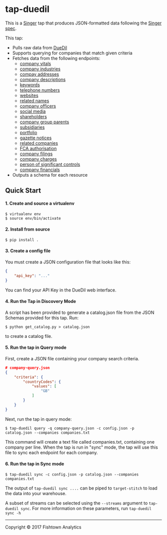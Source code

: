 # tap-duedil

This is a [Singer](https://singer.io) tap that produces JSON-formatted data
following the [Singer spec](https://github.com/singer-io/getting-started/blob/master/SPEC.md).

This tap:
 - Pulls raw data from [DueDil](https://www.duedil.com/api/docs#tag/Essentials)
 - Supports querying for companies that match given criteria
 - Fetches data from the following endpoints:
   - [company vitals](https://www.duedil.com/api/docs#tag/Essentials%2Fpaths%2F~1company~1%7BcountryCode%7D~1%7BcompanyId%7D.%7Bformat%7D%2Fget)
   - [company industries](https://www.duedil.com/api/docs#tag/Essentials%2Fpaths%2F~1company~1%7BcountryCode%7D~1%7BcompanyId%7D~1industries.%7Bformat%7D%2Fget)
   - [compay addresses](https://www.duedil.com/api/docs#tag/Essentials%2Fpaths%2F~1company~1%7BcountryCode%7D~1%7BcompanyId%7D~1addresses.%7Bformat%7D%2Fget)
   - [company descriptions](https://www.duedil.com/api/docs#tag/Essentials%2Fpaths%2F~1company~1%7BcountryCode%7D~1%7BcompanyId%7D~1descriptions.%7Bformat%7D%2Fget)
   - [keywords](https://www.duedil.com/api/docs#tag/Essentials%2Fpaths%2F~1company~1%7BcountryCode%7D~1%7BcompanyId%7D~1keywords.%7Bformat%7D%2Fget)
   - [telephone numbers](https://www.duedil.com/api/docs#tag/Essentials%2Fpaths%2F~1company~1%7BcountryCode%7D~1%7BcompanyId%7D~1telephone-numbers.%7Bformat%7D%2Fget)
   - [websites](https://www.duedil.com/api/docs#tag/Essentials%2Fpaths%2F~1company~1%7BcountryCode%7D~1%7BcompanyId%7D~1websites.%7Bformat%7D%2Fget)
   - [related names](https://www.duedil.com/api/docs#tag/Essentials%2Fpaths%2F~1company~1%7BcountryCode%7D~1%7BcompanyId%7D~1related-names.%7Bformat%7D%2Fget)
   - [company officers](https://www.duedil.com/api/docs#tag/Essentials%2Fpaths%2F~1company~1%7BcountryCode%7D~1%7BcompanyId%7D~1officers.%7Bformat%7D%2Fget)
   - [social media](https://www.duedil.com/api/docs#tag/Essentials%2Fpaths%2F~1company~1%7BcountryCode%7D~1%7BcompanyId%7D~1social-media-profiles.%7Bformat%7D%2Fget)
   - [shareholders](https://www.duedil.com/api/docs#tag/Ownership%2Fpaths%2F~1company~1%7BcountryCode%7D~1%7BcompanyId%7D~1shareholders.%7Bformat%7D%2Fget)
   - [company group parents](https://www.duedil.com/api/docs#tag/Ownership%2Fpaths%2F~1company~1%7BcountryCode%7D~1%7BcompanyId%7D~1group-parents.%7Bformat%7D%2Fget)
    - [subsidiaries](https://www.duedil.com/api/docs#tag/Ownership%2Fpaths%2F~1company~1%7BcountryCode%7D~1%7BcompanyId%7D~1group-subsidiaries.%7Bformat%7D%2Fget)
   - [portfolio](https://www.duedil.com/api/docs#tag/Ownership%2Fpaths%2F~1company~1%7BcountryCode%7D~1%7BcompanyId%7D~1portfolio-companies.%7Bformat%7D%2Fget)
   - [gazette notices](https://www.duedil.com/api/docs#tag/Ownership%2Fpaths%2F~1company~1%7BcountryCode%7D~1%7BcompanyId%7D~1gazette-notices.%7Bformat%7D%2Fget)
   - [related companies](https://www.duedil.com/api/docs#tag/Ownership%2Fpaths%2F~1company~1%7BcountryCode%7D~1%7BcompanyId%7D~1related-companies.%7Bformat%7D%2Fget)
   - [FCA authorisation](https://www.duedil.com/api/docs#tag/Ownership%2Fpaths%2F~1company~1%7BcountryCode%7D~1%7BcompanyId%7D~1fca-authorisations.%7Bformat%7D%2Fget)
   - [company filings](https://www.duedil.com/api/docs#tag/Ownership%2Fpaths%2F~1company~1%7BcountryCode%7D~1%7BcompanyId%7D~1filings.%7Bformat%7D%2Fget)
   - [company charges](https://www.duedil.com/api/docs#tag/Ownership%2Fpaths%2F~1company~1%7BcountryCode%7D~1%7BcompanyId%7D~1charges.%7Bformat%7D%2Fget)
   - [person of significant controls](https://www.duedil.com/api/docs#tag/Ownership%2Fpaths%2F~1company~1%7BcountryCode%7D~1%7BcompanyId%7D~1persons-significant-control.%7Bformat%7D%2Fget)
   - [company financials](https://www.duedil.com/api/docs#tag/Financials%2Fpaths%2F~1company~1%7BcountryCode%7D~1%7BcompanyId%7D~1financials.%7Bformat%7D%2Fget)
 - Outputs a schema for each resource

## Quick Start
#### 1. Create and source a virtualenv

```
$ virtualenv env
$ source env/bin/activate
```

#### 2. Install from source

```
$ pip install .
```

#### 3. Create a config file

You must create a JSON configuration file that looks like this:

```json
{
    "api_key": "..."
}
```

You can find your API Key in the DueDil web interface.

#### 4. Run the Tap in Discovery Mode

A script has been provided to generate a catalog.json file from the JSON Schemas provided for this tap. Run:

```
$ python get_catalog.py > catalog.json
```

to create a catalog file.

#### 5. Run the tap in Query mode

First, create a JSON file containing your company search criteria.

```json
# company-query.json
{
    "criteria": {
        "countryCodes": {
            "values": [
                "GB"
            ]
        }
    }
}
```

Next, run the tap in query mode:

```
$ tap-duedil query -q company-query.json -c config.json -p catalog.json --companies companies.txt
```

This command will create a text file called companies.txt, containing one company per line. When the tap
is run in "sync" mode, the tap will use this file to sync each endpoint for each company.

#### 6. Run the tap in Sync mode

```
$ tap-duedil sync -c config.json -p catalog.json --companies companies.txt
```

The output of `tap-duedil sync ....` can be piped to `target-stitch` to load the data into your warehouse.

A subset of streams can be selected using the `--streams` argument to `tap-duedil sync`. For more information 
on these parameters, run `tap-duedil sync -h`

---

Copyright &copy; 2017 Fishtown Analytics
